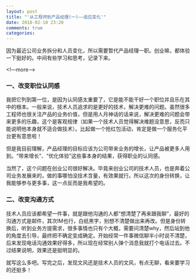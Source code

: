 ```yaml
---
layout: post
title: "'从工程师到产品经理(一)——适应变化'"
date: 2018-02-10 23:20
comments: true
categories: 
---
```


因为最近公司业务拆分和人员变化，所以需要暂代产品经理一职。创业嘛，都体验一下挺好的。中间有些学习和思考，记录下来。

<!—more—>

### 一、改变职位认同感

我把它列到第一位，是因为认同感太重要了，它是能不能干好一个职位并且乐在其中的根本。一般来说，技术人员追求的是更好的技术，解决更难的问题。虽然很多工程师也很关注产品的业务价值，但是用人月神话的话来说，解决更难的问题会带来更多的乐趣，这个是客观规律（如果一个技术人员觉得解决难题没意思，反而只能说明他本身就不适合做技术）。比起做一个抢红包活动，肯定是做一个服务化平台更有意思啦！

但是我目前理解，产品经理的目标应该为公司带来业务的增长，让产品被更多人用到。“带来增长”、“优化体验”这些事本身的结果，获得职业的认同感。

当然了，这个问题在创业公司很好解决。毕竟来创业公司的技术人员，也是奔着公司业务发展来的，做的事哪怕没技术含量，有效果就行。所以这次的身份转换，让我能够参与更多事，这一点反而是我希望的。

### 二、改变沟通方式

技术人员应该都希望一件事，就是跟他沟通的人都“想清楚了再来跟我聊”，最好的沟通方式是邮件，其次IM也行，白纸黑字，别想不清楚做出来再改。但是身份转换后，听到业务方提需求，很多事情也只有个大概，需要问清楚why，然后站到他的角度去引导，最终把不确定变成确定。开始经常一件事微信聊半小时说不清楚，后来发现电话沟通效果好得多，所以现在经常别人弹个消息我就打个电话过去。不过结果说明，效果还是挺明显的。

就写这么多吧。写完之后，发现文风还是技术人员的文风，有点无聊，看来要学习的还挺多！




